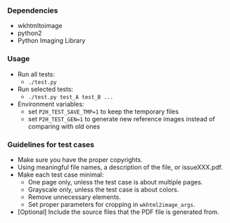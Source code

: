 ### Dependencies

- wkhtmltoimage
- python2
- Python Imaging Library

### Usage
- Run all tests:
  - `./test.py`
- Run selected tests:
  - `./test.py test_A test_B ...`
- Environment variables:
  - set `P2H_TEST_SAVE_TMP=1` to keep the temporary files
  - set `P2H_TEST_GEN=1` to generate new reference images instead of comparing with old ones

### Guidelines for test cases

- Make sure you have the proper copyrights.
- Using meaningful file names, a description of the file, or issueXXX.pdf.
- Make each test case minimal:
  - One page only, unless the test case is about multiple pages.
  - Grayscale only, unless the test case is about colors.
  - Remove unnecessary elements.
  - Set proper parameters for cropping in `wkhtml2image_args`.
- [Optional] Include the source files that the PDF file is generated from.

